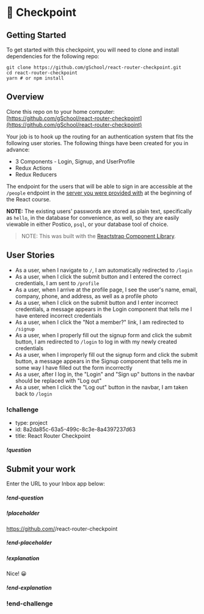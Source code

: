 # 🚦 Checkpoint

## Getting Started

To get started with this checkpoint, you will need to clone and install dependencies for the following repo:

```shell
git clone https://github.com/gSchool/react-router-checkpoint.git
cd react-router-checkpoint
yarn # or npm install
```

## Overview

Clone this repo on to your home computer: [https://github.com/gSchool/react-router-checkpoint](https://github.com/gSchool/react-router-checkpoint)

Your job is to hook up the routing for an authentication system that fits the following user stories. The following things have been created for you in advance:

- 3 Components - Login, Signup, and UserProfile
- Redux Actions
- Redux Reducers

The endpoint for the users that will be able to sign in are accessible at the `/people` endpoint in the [server you were provided with](https://github.com/gSchool/collective-api) at the beginning of the React course.

**NOTE:** The existing users' passwords are stored as plain text, specifically as `hello`, in the database for convenience, as well, so they are easily viewable in either Postico, `psql`, or your database tool of choice.

> NOTE: This was built with the [Reactstrap Component Library](https://reactstrap.github.io).

## User Stories

- As a user, when I navigate to `/`, I am automatically redirected to `/login`
- As a user, when I click the submit button and I entered the correct credentials, I am sent to `/profile`
- As a user, when I arrive at the profile page, I see the user's name, email, company, phone, and address, as well as a profile photo
- As a user, when I click on the submit button and I enter incorrect credentials, a message appears in the Login component that tells me I have entered incorrect credentials
- As a user, when I click the "Not a member?" link, I am redirected to `/signup`
- As a user, when I properly fill out the signup form and click the submit button, I am redirected to `/login` to log in with my newly created credentials
- As a user, when I improperly fill out the signup form and click the submit button, a message appears in the Signup component that tells me in some way I have filled out the form incorrectly
- As a user, after I log in, the "Login" and "Sign up" buttons in the navbar should be replaced with "Log out"
- As a user, when I click the "Log out" button in the navbar, I am taken back to `/login`


### !challenge
* type: project
* id: 8a2da85c-63a5-499c-8c3e-8a4397237d63
* title: React Router Checkpoint

##### !question
## Submit your work
Enter the URL to your Inbox app below:
##### !end-question

##### !placeholder
https://github.com/<yourname>/react-router-checkpoint
##### !end-placeholder

##### !explanation
Nice! 😀
##### !end-explanation
### !end-challenge
